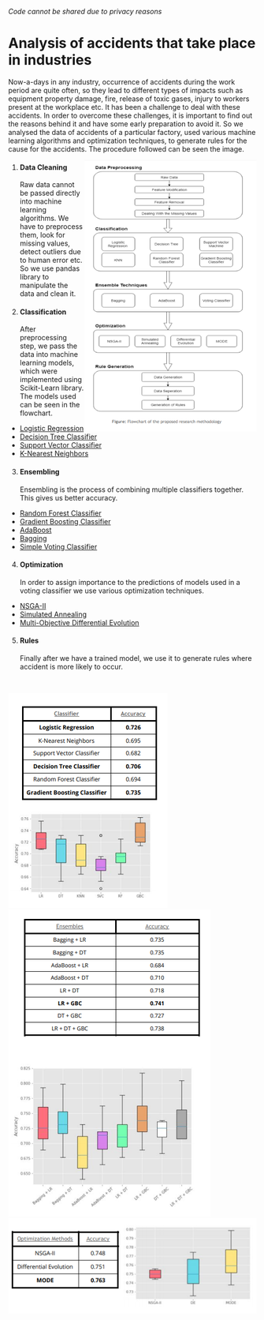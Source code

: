 *Code cannot be shared due to privacy reasons*

# Analysis of accidents that take place in industries

 Now-a-days in any industry, occurrence of accidents during the work period are quite often, so they lead to different types of impacts such as equipment property damage, fire, release of toxic gases, injury to workers present at the workplace etc. It has been a challenge to deal with these accidents. In order to overcome these challenges, it is important to find out the reasons behind it and have some early preparation to avoid it. So we analysed the data of accidents of a particular factory, used various machine learning algorithms and optimization techniques, to generate rules for the cause for the accidents. The procedure followed can be seen the image.
<br>

<img align='right' width="350" height="550" src="images/flowchart.png">



1. #### Data Cleaning
   Raw data cannot be passed directly into machine learning algorithms. We have to preprocess them, look for missing values, detect outliers due to human error etc. So we use pandas library to manipulate the data and clean it.

2. #### Classification
   After preprocessing step, we pass the data into machine learning models, which were implemented using Scikit-Learn library. The models used can be seen in the flowchart.<br>
  * [Logistic Regression]()
  * [Decision Tree Classifier]()
  * [Support Vector Classifier]()
  * [K-Nearest Neighbors]()
  

3. #### Ensembling
   Ensembling is the process of combining multiple classifiers together. This gives us better accuracy.<br>
* [Random Forest Classifier]()
* [Gradient Boosting Classifier]()
* [AdaBoost]()
* [Bagging]()
* [Simple Voting Classifier]()

4. #### Optimization
   In order to assign importance to the predictions of models used in a voting classifier we use various optimization techniques.<br>
* [NSGA-II]()
* [Simulated Annealing]()
* [Multi-Objective Differential Evolution]()
   

5. #### Rules
   Finally after we have a trained model, we use it to generate rules where accident is more likely to occur.
<br>

![](images/classifiers.png) ![](images/ensembles.png)
![](images/optimizers.png)
